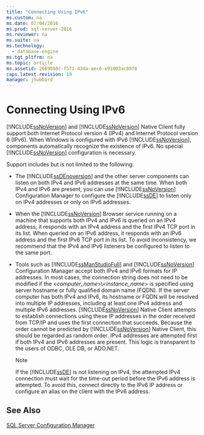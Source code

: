 ```yaml
---
title: "Connecting Using IPv6"
ms.custom: na
ms.date: 07/04/2016
ms.prod: sql-server-2016
ms.reviewer: na
ms.suite: na
ms.technology: 
  - database-engine
ms.tgt_pltfrm: na
ms.topic: article
ms.assetid: 2669098c-f5f1-43da-aec6-e91003ac89f6
caps.latest.revision: 19
manager: jhubbard
---
```

# Connecting Using IPv6
[!INCLUDE[ssNoVersion](../../Topics/TopicNameContainA/tokens/ssNoVersion_md.md)] and [!INCLUDE[ssNoVersion](../../Topics/TopicNameContainA/tokens/ssNoVersion_md.md)] Native Client fully support both Internet Protocol version 4 (IPv4) and Internet Protocol version 6 (IPv6). When Windows is configured with IPv6 [!INCLUDE[ssNoVersion](../../Topics/TopicNameContainA/tokens/ssNoVersion_md.md)], components automatically recognize the existence of IPv6. No special [!INCLUDE[ssNoVersion](../../Topics/TopicNameContainA/tokens/ssNoVersion_md.md)] configuration is necessary.  
  
 Support includes but is not limited to the following:  
  
-   The [!INCLUDE[ssDEnoversion](../../Topics/TopicNameContainA/tokens/ssDEnoversion_md.md)] and the other server components can listen on both IPv4 and IPv6 addresses at the same time. When both IPv4 and IPv6 are present, you can use [!INCLUDE[ssNoVersion](../../Topics/TopicNameContainA/tokens/ssNoVersion_md.md)] Configuration Manager to configure the [!INCLUDE[ssDE](../../Topics/TopicNameContainA/tokens/ssDE_md.md)] to listen only on IPv4 addresses or only on IPv6 addresses.  
  
-   When the [!INCLUDE[ssNoVersion](../../Topics/TopicNameContainA/tokens/ssNoVersion_md.md)] Browser service running on a machine that supports both IPv4 and IPv6 is queried on an IPv4 address, it responds with an IPv4 address and the first IPv4 TCP port in its list. When queried on an IPv6 address, it responds with an IPv6 address and the first IPv6 TCP port in its list. To avoid inconsistency, we recommend that the IPv4 and IPv6 listeners be configured to listen to the same port.  
  
-   Tools such as [!INCLUDE[ssManStudioFull](../../Topics/TopicNameContainA/tokens/ssManStudioFull_md.md)] and [!INCLUDE[ssNoVersion](../../Topics/TopicNameContainA/tokens/ssNoVersion_md.md)] Configuration Manager accept both IPv4 and IPv6 formats for IP addresses. In most cases, the connection string does not need to be modified if the <*computer_name*>\\<*instance_name*> is specified using server hostname or fully qualified domain name (FQDN). If the server computer has both IPv4 and IPv6, its hostname or FQDN will be resolved into multiple IP addresses, including at least one IPv4 address and multiple IPv6 addresses. [!INCLUDE[ssNoVersion](../../Topics/TopicNameContainA/tokens/ssNoVersion_md.md)] Native Client attempts to establish connections using these IP addresses in the order received from TCP/IP and uses the first connection that succeeds. Because the order cannot be predicted by [!INCLUDE[ssNoVersion](../../Topics/TopicNameContainA/tokens/ssNoVersion_md.md)] Native Client, this should be regarded as random order. IPv4 addresses are attempted first if both IPv4 and IPv6 addresses are present. This logic is transparent to the users of ODBC, OLE DB, or ADO.NET.  
  
    > [!NOTE]  
    >  If the [!INCLUDE[ssDE](../../Topics/TopicNameContainA/tokens/ssDE_md.md)] is not listening on IPv4, the attempted IPv4 connection must wait for the time-out period before the IPv6 address is attempted. To avoid this, connect directly to the IPv6 IP address or configure an alias on the client with the IPv6 address.  
  
## See Also  
 [SQL Server Configuration Manager](../../Topics/TopicNameNotContainA/SQL-Server-Configuration-Manager.md)